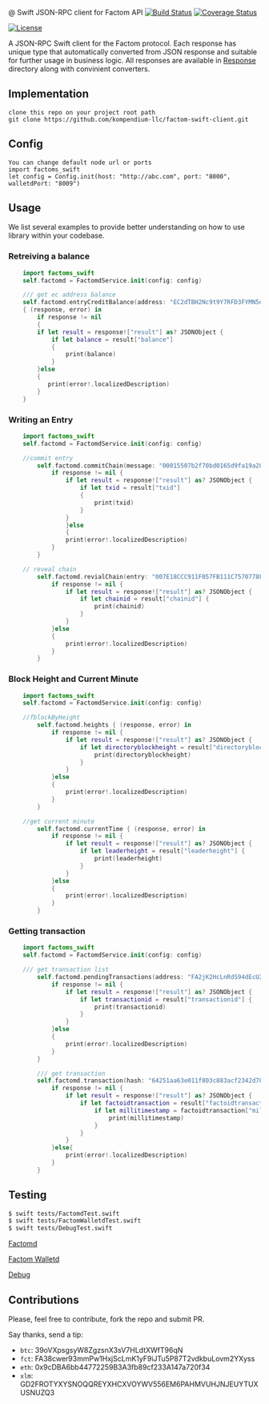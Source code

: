 @ Swift JSON-RPC client for Factom API
[![Build Status](https://travis-ci.com/kompendium-llc/factom-swift-client.svg?branch=master)](https://travis-ci.com/kompendium-llc/factom-swift-client)
[![Coverage Status](https://camo.githubusercontent.com/9d862d136b5bbac1dd23fe8fa6f3d514cb17bd2a/68747470733a2f2f636f766572616c6c732e696f2f7265706f732f6769746875622f64617669642d6772732f636c616e675f7472617669735f636d616b655f67746573745f636f766572616c6c735f6578616d706c652f62616467652e7376673f6272616e63683d6d6173746572)](https://coveralls.io/github/kompendium-llc/factom-sift-client?branch=master)
<!--- ![Cocoapods](https://img.shields.io/cocoapods/v/factom-swift-client) --->
[![License](https://img.shields.io/badge/license-MIT-blue.svg)](https://github.com/kompendium-llc/factom-swift/blob/master/LICENSE)

A JSON-RPC Swift client for the Factom protocol. Each response has unique type that automatically converted from JSON response and suitable for further usage in business logic. All responses are available in [Response](https://github.com/kompendium-llc/factom-swift-client/tree/master/factom-swift/Models) directory along with convinient converters.

## Implementation
    clone this repo on your project root path
    git clone https://github.com/kompendium-llc/factom-swift-client.git

## Config
    You can change default node url or ports
    import factoms_swift
    let config = Config.init(host: "http://abc.com", port: "8000", walletdPort: "8009")

## Usage

We list several examples to provide better understanding on how to use library within your codebase.

### Retreiving a balance

```swift
    import factoms_swift
    self.factomd = FactomdService.init(config: config)

    /// get ec address balance
    self.factomd.entryCreditBalance(address: "EC2dTBH2Nc9t9Y7RFD3FYMN5ottoPeHdk6xqUWEc6eHVoBPj6CmH")
    { (response, error) in
        if response != nil
        {
        if let result = response!["result"] as? JSONObject {
            if let balance = result["balance"]
            {
                print(balance)
            }
        }else
        {
           print(error!.localizedDescription)
        }
    }
```

### Writing an Entry

```swift
    import factoms_swift
    self.factomd = FactomdService.init(config: config)

    //commit entry
        self.factomd.commitChain(message: "00015507b2f70bd0165d9fa19a28cfaafb6bc82f538955a98c7b7e60d79fbf92655c1bff1c76466cb3bc3f3cc68d8b2c111f4f24c88d9c031b4124395c940e5e2c5ea496e8aaa2f5c956749fc3eba4acc60fd485fb100e601070a44fcce54ff358d606698547340b3b6a27bcceb6a42d62a3a8d02a6f0d73653215771de243a63ac048a18b59da2946c901273e616bdbb166c535b26d0d446bc69b22c887c534297c7d01b2ac120237086112b5ef34fc6474e5e941d60aa054b465d4d770d7f850169170ef39150b") { (response, error) in
            if response != nil {
                if let result = response!["result"] as? JSONObject {
                    if let txid = result["txid"]
                    {
                        print(txid)
                    }
                }
                }else
                {
                print(error!.localizedDescription)
            }
        }

    // reveal chain
        self.factomd.revialChain(entry: "007E18CCC911F057FB111C7570778F6FDC51E189F35A6E6DA683EC2A264443531F000E0005746573745A0005746573745A48656C6C6F20466163746F6D21") { (response, error) in
            if response != nil {
                if let result = response!["result"] as? JSONObject {
                    if let chainid = result["chainid"] {
                        print(chainid)
                    }
                }
            }else
            {
                print(error!.localizedDescription)
            }
        }
```

### Block Height and Current Minute
```swift
    import factoms_swift
    self.factomd = FactomdService.init(config: config)

    //fblockByHeight
        self.factomd.heights { (response, error) in
            if response != nil {
                if let result = response!["result"] as? JSONObject {
                    if let directoryblockheight = result["directoryblockheight"] {
                        print(directoryblockheight)
                    }
                }
            }else
            {
                print(error!.localizedDescription)
            }
        }

    //get current minute
        self.factomd.currentTime { (response, error) in
            if response != nil {
                if let result = response!["result"] as? JSONObject {
                    if let leaderheight = result["leaderheight"] {
                        print(leaderheight)
                    }
                }
            }else
            {
                print(error!.localizedDescription)
            }
        }
```

### Getting transaction

```swift
    import factoms_swift
    self.factomd = FactomdService.init(config: config)

    /// get transaction list
        self.factomd.pendingTransactions(address: "FA2jK2HcLnRdS94dEcU27rF3meoJfpUcZPSinpb7AwQvPRY6RL1Q") { (response, error) in
            if response != nil {
                if let result = response!["result"] as? JSONObject {
                    if let transactionid = result["transactionid"] {
                        print(transactionid)
                    }
                }
            }else
            {
                print(error!.localizedDescription)
            }
        }

        /// get transaction
        self.factomd.transaction(hash: "64251aa63e011f803c883acf2342d784b405afa59e24d9c5506c84f6c91bf18b") { (response, error) in
            if response != nil {
                if let result = response!["result"] as? JSONObject {
                    if let factoidtransaction = result["factoidtransaction"] as? JSONObject {
                        if let millitimestamp = factoidtransaction["millitimestamp"] {
                            print(millitimestamp)
                        }
                    }
                }
            }else{
                print(error!.localizedDescription)
            }
        }
```

## Testing
```bash
$ swift tests/FactomdTest.swift
$ swift tests/FactomWalletdTest.swift
$ swift tests/DebugTest.swift
```
[Factomd](factoms-swift/tests/FactomdTest.swift)

[Factom Walletd](factoms-swift/tests/FactomWalletdTest.swift)

[Debug](factoms-swift/tests/DebugTest.swift)


## Contributions

Please, feel free to contribute, fork the repo and submit PR.

Say thanks, send a tip:

- `btc`: 39oVXpsgsyW8ZgzsnX3sV7HLdtXWfT96qN
- `fct`: FA38cwer93mmPw1HxjScLmK1yF9iJTu5P87T2vdkbuLovm2YXyss
- `eth`: 0x9cDBA6bb44772259B3A3fb89cf233A147a720f34
- `xlm`: GD2FROTYXYSNOQQREYXHCXVOYWV556EM6PAHMVUHJNJEUYTUXUSNUZQ3
